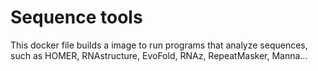 # Sequence tools

This docker file builds a image to run programs that analyze sequences, such as HOMER, RNAstructure, EvoFold, RNAz, RepeatMasker, Manna...


